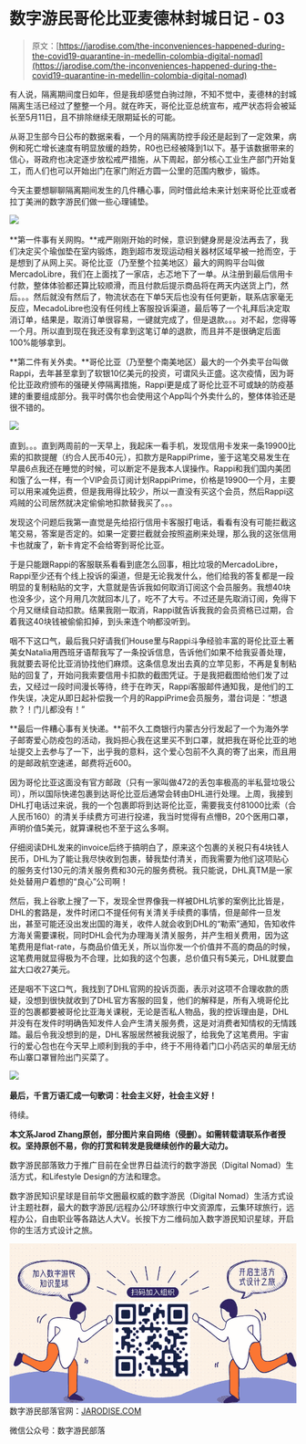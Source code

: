 <!--yml
category: 未分类
date: 2022-06-26 00:00:00
-->

# 数字游民哥伦比亚麦德林封城日记 - 03

> 原文：[https://jarodise.com/the-inconveniences-happened-during-the-covid19-quarantine-in-medellin-colombia-digital-nomad](https://jarodise.com/the-inconveniences-happened-during-the-covid19-quarantine-in-medellin-colombia-digital-nomad)

有人说，隔离期间度日如年，但是我却感觉白驹过隙，不知不觉中，麦德林的封城隔离生活已经过了整整一个月。就在昨天，哥伦比亚总统宣布，戒严状态将会被延长至5月11日，且不排除继续无限期延长的可能。

从哥卫生部今日公布的数据来看，一个月的隔离防控手段还是起到了一定效果，病例和死亡增长速度有明显放缓的趋势，R0也已经被降到1以下。基于该数据带来的信心，哥政府也决定逐步放松戒严措施，从下周起，部分核心工业生产部门开始复工，而人们也可以开始出门在家门附近方圆一公里的范围内散步，锻炼。

今天主要想聊聊隔离期间发生的几件糟心事，同时借此给未来计划来哥伦比亚或者拉丁美洲的数字游民们做一些心理铺垫。

![](img/48f55bf4894d3ed1f5342237d0babc7b.png)

**第一件事有关网购。**戒严刚刚开始的时候，意识到健身房是没法再去了，我们决定买个瑜伽垫在室内锻炼，跑到超市发现运动相关器材区域早被一抢而空，于是想到了从网上买。哥伦比亚（乃至整个拉美地区）最大的网购平台叫做MercadoLibre，我们在上面找了一家店，忐忑地下了一单。从注册到最后信用卡付款，整体体验都还算比较顺滑，而且付款后提示商品将在两天内送货上门，然后。。。然后就没有然后了，物流状态在下单5天后也没有任何更新，联系店家毫无反应，MecadoLibre也没有任何线上客服投诉渠道，最后等了一个礼拜后决定取消订单，结果是，取消订单很容易，一键就完成了，但是退款。。。对不起，您得等一个月。所以直到现在我还没有拿到这笔订单的退款，而且并不是很确定后面100%能够拿到。

**第二件有关外卖。**哥伦比亚（乃至整个南美地区）最大的一个外卖平台叫做Rappi，去年甚至拿到了软银10亿美元的投资，可谓风头正盛。这次疫情，因为哥伦比亚政府颁布的强硬关停隔离措施，Rappi更是成了哥伦比亚不可或缺的防疫基建的重要组成部分。我平时偶尔也会使用这个App叫个外卖什么的，整体体验还是很不错的。

![](img/d9710684dc92460bfdab123fb835f449.png)

直到。。。直到两周前的一天早上，我起床一看手机，发现信用卡发来一条19900比索的扣款提醒（约合人民币40元），扣款方是RappiPrime，鉴于这笔交易发生在早晨6点我还在睡觉的时候，可以断定不是我本人误操作。Rappi和我们国内美团和饿了么一样，有一个VIP会员订阅计划RappiPrime，价格是19900一个月，主要可以用来减免运费，但是我用得比较少，所以一直没有买这个会员，然后Rappi这鸡贼的公司居然就决定偷偷地扣款替我买了。。。

发现这个问题后我第一直觉是先给招行信用卡客服打电话，看看有没有可能拦截这笔交易，答案是否定的。如果一定要拦截就会按照盗刷来处理，那么我的这张信用卡也就废了，新卡肯定不会给寄到哥伦比亚。

于是只能跟Rappi的客服联系看看到底怎么回事，相比垃圾的MercadoLibre，Rappi至少还有个线上投诉的渠道，但是无论我发什么，他们给我的答复都是一段明显的复制粘贴的文字，大意就是告诉我如何取消订阅这个会员服务。我想40块也没多少，这个月用几次就回本儿了，吃不了大亏。不过还是先取消订阅，免得下个月又继续自动扣款。结果我刚一取消，Rappi就告诉我我的会员资格已过期，合着我这40块钱被偷偷扣掉，到头来连个响都没听到。

咽不下这口气，最后我只好请我们House里与Rappi斗争经验丰富的哥伦比亚土著美女Natalia用西班牙语帮我写了一条投诉信息，告诉他们如果不给我妥善处理，我就要去哥伦比亚消协找他们麻烦。这条信息发出去真的立竿见影，不再是复制粘贴的回复了，开始问我索要信用卡扣款的截图凭证。于是我把截图给他们发了过去，又经过一段时间漫长等待，终于在昨天，Rappi客服邮件通知我，是他们的工作失误，决定从即日起补偿我一个月的RappiPrime会员服务，潜台词是：“想退款？！门儿都没有！”

**最后一件糟心事有关快递。**前不久工商银行内蒙古分行发起了一个为海外学子邮寄爱心防疫包的活动，我妈担心我在这里买不到口罩，就把我在哥伦比亚的地址提交上去参与了一下，出乎我的意料，这个爱心包前不久真的寄了出来，而且用的是邮政航空速递，邮费将近600。

因为哥伦比亚这面没有官方邮政（只有一家叫做472的丢包率极高的半私营垃圾公司），所以国际快递包裹到达哥伦比亚后通常会转由DHL进行处理。上周，我接到DHL打电话过来说，我的一个包裹即将到达哥伦比亚，需要我支付81000比索（合人民币160）的清关手续费方可进行投递，我当时觉得有点懵B，20个医用口罩，声明价值5美元，就算课税也不至于这么多啊。

仔细阅读DHL发来的invoice后终于搞明白了，原来这个包裹的关税只有4块钱人民币，DHL为了能让我尽快收到包裹，替我垫付清关，而我需要为他们这项贴心的服务支付130元的清关服务费和30元的服务费税。我只能说，DHL真TM是一家处处替用户着想的“良心”公司啊！

然后，我上谷歌上搜了一下，发现全世界像我一样被DHL坑爹的案例比比皆是，DHL的套路是，发件时闭口不提任何有关清关手续费的事情，但是邮件一旦发出，甚至可能还没出发出国的海关，收件人就会收到DHL的“勒索”通知，告知收件方海关需要课税，同时DHL会代为办理海关清关服务，并产生相关费用，因为这笔费用是flat-rate，与商品价值无关，所以当你发一个价值并不高的商品的时候，这笔费用就显得极为不合理，比如我的这个包裹，总价值只有5美元，DHL就要血盆大口收27美元。

还是咽不下这口气，我找到了DHL官网的投诉页面，表示对这项不合理收款的质疑，没想到很快就收到了DHL官方客服的回复，他们的解释是，所有入境哥伦比亚的包裹都要被哥伦比亚海关课税，无论是否私人物品，我的控诉理由是，DHL并没有在发件时明确告知发件人会产生清关服务费，这是对消费者知情权的无情践踏。最后令我没想到的是，DHL客服居然被我说服了，给我免了这笔费用。宇宙行的爱心包也在今天早上顺利到我的手中，终于不用待着门口小药店买的单层无纺布山寨口罩冒险出门买菜了。

![](img/ed3a8267c78a26c6b668f7c17342c031.png)

**最后，千言万语汇成一句歌词：社会主义好，社会主义好！**

待续。

**本文系Jarod Zhang原创，部分图片来自网络（侵删）。如需转载请联系作者授权。坚持原创不易，你的打赏和转发是我继续创作的最大动力。**

数字游民部落致力于推广目前在全世界日益流行的数字游民（Digital Nomad）生活方式，和Lifestyle Design的方法和理念。

数字游民知识星球是目前华文圈最权威的数字游民（Digital Nomad）生活方式设计主题社群，最大的数字游民/远程办公/环球旅行中文资源库，云集环球旅行，远程办公，自由职业等各路达人大V。长按下方二维码加入数字游民知识星球，开启你的生活方式设计之旅。

![zsxq.png](img/f1233ea1c58940dcf12fbafdce4aee76.png) 数字游民部落官网：[JARODISE.COM](http://JARODISE.COM)

微信公众号：数字游民部落